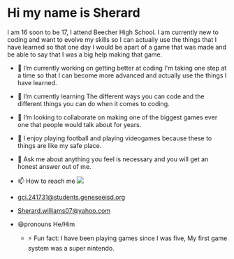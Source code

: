 # Hi my name is Sherard
I am 16 soon to be 17, I attend Beecher High School. I am currently new to coding and want to evolve my skills so I can actually use the things that I have learned so that one day I would be apart of a game that was made and be able to say that I was a big help making that game.

- 🔭 I’m currently working on getting better at coding I'm taking one step at a time so that I can become more advanced and actually use the things I have learned. 

- 🌱 I’m currently learning The different ways you can code and the different things you can do when it comes to coding. 

- 👯 I’m looking to collaborate on making one of the biggest games ever one that people would talk about for years.

- 🏈 I enjoy playing football and playing videogames because these to things are like my safe place.

- 💬 Ask me about anything you feel is necessary and you will get an honest answer out of me. 

- 📫 How to reach me  <a href="https://www.linkedin.com/in/sherard-williams-595997330/"><img src="https://img.shields.io/badge/linkedin-%230077B5.svg?&style=for-the-badge&logo=linkedin&logoColor=white"/>
- gci.241731@students.geneseeisd.org
-  <a href='mailto:Sherard.williams07@yahoo.com'>Sherard.williams07@yahoo.com  

- 😄pronouns He/Him

  - ⚡ Fun fact: I have been playing games since I was five, My first game system was a super nintendo.

